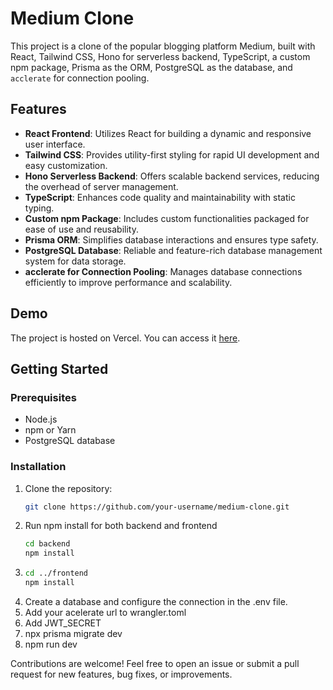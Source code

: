 # Medium Clone

This project is a clone of the popular blogging platform Medium, built with React, Tailwind CSS, Hono for serverless backend, TypeScript, a custom npm package, Prisma as the ORM, PostgreSQL as the database, and `acclerate` for connection pooling.

## Features

- **React Frontend**: Utilizes React for building a dynamic and responsive user interface.
- **Tailwind CSS**: Provides utility-first styling for rapid UI development and easy customization.
- **Hono Serverless Backend**: Offers scalable backend services, reducing the overhead of server management.
- **TypeScript**: Enhances code quality and maintainability with static typing.
- **Custom npm Package**: Includes custom functionalities packaged for ease of use and reusability.
- **Prisma ORM**: Simplifies database interactions and ensures type safety.
- **PostgreSQL Database**: Reliable and feature-rich database management system for data storage.
- **acclerate for Connection Pooling**: Manages database connections efficiently to improve performance and scalability.

## Demo

The project is hosted on Vercel. You can access it [here](https://ajsmedium-bhawnaniankits-projects.vercel.app/).

## Getting Started

### Prerequisites

- Node.js
- npm or Yarn
- PostgreSQL database

### Installation

1. Clone the repository:
   ```bash
   git clone https://github.com/your-username/medium-clone.git
   
2. Run npm install for both backend and frontend
   ```bash
   cd backend
   npm install
3.
   ```bash
   cd ../frontend
   npm install

4. Create a database and configure the connection in the .env file.  
5. Add your acelerate url to wrangler.toml
6. Add JWT_SECRET
7. npx prisma migrate dev
8. npm run dev

Contributions are welcome! Feel free to open an issue or submit a pull request for new features, bug fixes, or improvements.
